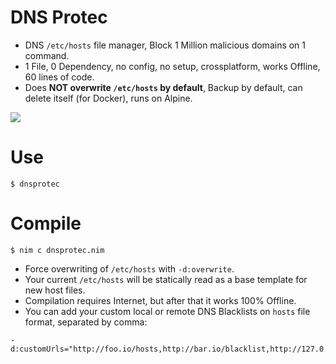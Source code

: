 # DNS Protec

- DNS `/etc/hosts` file manager, Block 1 Million malicious domains on 1 command.
- 1 File, 0 Dependency, no config, no setup, crossplatform, works Offline, 60 lines of code.
- Does **NOT overwrite `/etc/hosts` by default**, Backup by default, can delete itself (for Docker), runs on Alpine.

![](https://raw.githubusercontent.com/juancarlospaco/nim-dnsprotec/master/temp.png)


# Use

```
$ dnsprotec
```


# Compile

```
$ nim c dnsprotec.nim
```

- Force overwriting of `/etc/hosts` with `-d:overwrite`.
- Your current `/etc/hosts` will be statically read as a base template for new host files.
- Compilation requires Internet, but after that it works 100% Offline.
- You can add your custom local or remote DNS Blacklists on `hosts` file format, separated by comma:

```
-d:customUrls="http://foo.io/hosts,http://bar.io/blacklist,http://127.0.0.1/blockedDNS"
```
